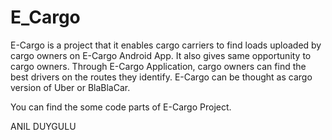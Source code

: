 # E_Cargo

E-Cargo is a project that it enables cargo carriers to find loads uploaded by cargo owners on E-Cargo Android App. It also gives same opportunity to cargo owners. Through E-Cargo Application, cargo owners can find the best drivers on the routes they identify. E-Cargo can be thought as cargo version of Uber or BlaBlaCar.

You can find the some code parts of E-Cargo Project.

ANIL DUYGULU


